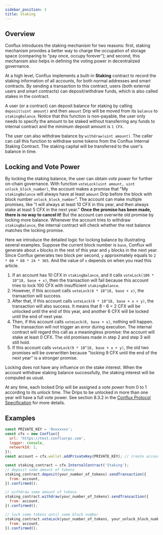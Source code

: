 ```yaml
---
sidebar_position: 3
title: Staking
---
```


## Overview

Conflux introduces the staking mechanism for two reasons: first, staking mechanism provides a better way to charge the occupation of storage space (comparing to “pay once, occupy forever”); and second, this mechanism also helps in defining the voting power in decentralized governance.

At a high level, Conflux implements a built-in **Staking** contract to record the staking information of all accounts, for both normal addresses and smart contracts. By sending a transaction to this contract, users (both external users and smart contracts) can deposit/withdraw funds, which is also called stakes in the contract.

A user (or a contract) can deposit balance for staking by calling `deposit(uint amount)` and then `amount` Drip will be moved from its `balance` to `stakingBalance`. Notice that this function is non-payable, the user only needs to specify the amount to be staked without transferring any funds to internal contract and the minimum deposit amount is `1 CFX`.

The user can also withdraw balance by `withdraw(uint amount)`. The caller can call this function to withdraw some tokens from the Conflux Internal Staking Contract. The staking capital will be transferred to the user's balance in time.

## Locking and Vote Power 

By locking the staking balance, the user can obtain *vote power* for further on-chain governance. With function `voteLock(uint amount, uint unlock_block_number)`, the account makes a promise that "My `stakingBalance` will always have at least `amount` Drip before the block with block number `unlock_block_number`". The account can make multiple promises, like "I will always at least 10 CFX in this year, and then always stake at least 5 CFX in the next year."  **Once the promise has been made, there is no way to cancel it!** But the account can overwrite old promise by locking more balance. Whenever the account tries to withdraw `stakingBalance`, the internal contract will check whether the rest balance matches the locking promise. 

Here we introduce the detailed logic for locking balance by illustrating several examples. Suppose the current block number is `base`, Conflux will generate about `x` blocks in the rest of this year and `y` blocks in the next year. Since Conflux generates two block per second, `y` approximately equals to `2 * 60 * 60 * 24 * 365`. And the value of `x` depends on when you read this article.

1. If an account has 10 CFX in `stakingBalance`, and it calls `voteLock(100 * 10^18, base + x)`, then the transaction will  fail because this account tries to lock 100 CFX with insufficient `stakingBalance`.   
2. However, if this account calls `voteLock(8 * 10^18, base + x)`, the transaction will success.
3. After that, if this account calls `voteLock(6 * 10^18, base + x + y)`, the transaction will also success. It means that 8 - 6 = 2 CFX will be unlocked until the end of this year, and another 6 CFX will be locked until the end of next year. 
4. Then, if this account calls `voteLock(0, base + x)`, nothing will happen. The transaction will not trigger an error during execution. The internal contract will regard this call as a meaningless promise: the account will stake at least 0 CFX. The old promises made in step 2 and step 3 will still hold.
5. If this account calls `voteLock(9 * 10^18, base + x + y)`, the old two promises will be overwritten because "locking 9 CFX until the end of the next year" is a stronger promise.

Locking does not have any influence on the stake interest. When the account withdraw staking balance successfully, the staking interest will be computed as usual. 

At any time, each locked Drip will be assigned a *vote power* from 0 to 1 according to its unlock time. The Drips to be unlocked in more than one year will have a full vote power. See section 8.3.2 in the [Conflux Protocol Specification](https://conflux-protocol.s3-ap-southeast-1.amazonaws.com/tech-specification.pdf) for more details.

## Examples

```javascript
const PRIVATE_KEY = '0xxxxxxx';
const cfx = new Conflux({
  url: 'https://test.confluxrpc.com',
  logger: console,
  networkId: 1,
});
const account = cfx.wallet.addPrivateKey(PRIVATE_KEY); // create account instance

const staking_contract = cfx.InternalContract('Staking');
// deposit some amount of tokens
staking_contract.deposit(your_number_of_tokens).sendTransaction({
  from: account,
}).confirmed();

// withdraw some amount of tokens
staking_contract.withdraw(your_number_of_tokens).sendTransaction({
  from: account,
}).confirmed();

// lock some tokens until some block number
staking_contract.voteLock(your_number_of_tokens, your_unlock_block_number).sendTransaction({
  from: account,
}).confirmed();
```
